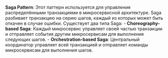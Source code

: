 **Saga Pattern**: Этот паттерн используется для управления распределёнными транзакциями в микросервисной архитектуре. Saga разбивает транзакцию на серию шагов, каждый из которых может быть откачен в случае ошибки. Существует два типа Saga:
    - **Choreography-based Saga**: Каждый микросервис управляет своей частью транзакции и отправляет события другим микросервисам для выполнения следующих шагов.
    - **Orchestration-based Saga**: Центральный координатор управляет всей транзакцией и отправляет команды микросервисам для выполнения шагов.
